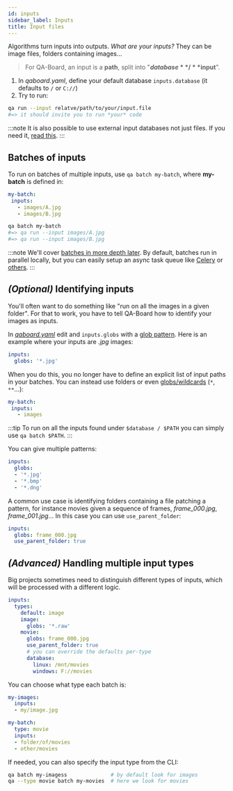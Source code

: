 ```yaml
---
id: inputs
sidebar_label: Inputs
title: Input files
---
```

Algorithms turn inputs into outputs. *What are your inputs?* They can be image files, folders containing images...

> For QA-Board, an input is a **path**, split into "**$database** / **$input**".

1. In *qaboard.yaml*, define your default database `inputs.database` (it defaults to `/` or `C://`)
2. Try to run:

```bash
qa run --input relatve/path/to/your/input.file 
#=> it should invite you to run *your* code
```

:::note
It is also possible to use external input databases not just files. If you need it, [read this](metadata-integration-external-databases).
:::

## Batches of inputs
To run on batches of multiple inputs, use `qa batch my-batch`, where **my-batch** is defined in:

```yaml title="qa/batches.yaml (can be changed in qaboard.yaml via inputs.batches)"
my-batch:
 inputs:
   - images/A.jpg
   - images/B.jpg
```

```bash
qa batch my-batch
#=> qa run --input images/A.jpg
#=> qa run --input images/B.jpg
```

:::note
We'll cover [batches in more depth later](batches-running-on-multiple-inputs). By default, batches run in parallel locally, but you can easily setup an async task queue like [Celery](celery-integration) or [others](https://github.com/Samsung/qaboard/wiki/Adding-new-runners).
:::

## *(Optional)* Identifying inputs
You'll often want to do something like "run on all the images in a given folder". For that to work, you have to tell QA-Board how to identify your images as inputs.

In [*qaboard.yaml*](https://github.com/Samsung/qaboard/blob/master/qaboard/sample_project/qaboard.yaml) edit and `inputs.globs` with a [glob pattern](https://docs.python.org/3/library/glob.html). Here is an example where your inputs are *.jpg* images:

```yaml title="qaboard.yaml"
inputs:
  globs: '*.jpg'
```

When you do this, you no longer have to define an explicit list of input paths in your batches. You can instead use folders or even [globs/wildcards](https://docs.python.org/3/library/glob.html) (`*`, `**`...):

```yaml title="qa/batches.yaml"
my-batch:
 inputs:
   - images
```

:::tip
To run on all the inputs found under `$database / $PATH` you can simply use `qa batch $PATH`.
:::


You can give multiple patterns:

```yaml title="qaboard.yaml"
inputs:
  globs:
  - '*.jpg'
  - '*.bmp'
  - '*.dng'
```

A common use case is identifying folders containing a file patching a pattern, for instance movies given a sequence of frames, *frame_000.jpg*, *frame_001.jpg*... In this case you can use `use_parent_folder`:

```yaml {3} title="qaboard.yaml"
inputs:
  globs: frame_000.jpg
  use_parent_folder: true
```

## *(Advanced)* Handling multiple input types
Big projects sometimes need to distinguish different types of inputs, which will be processed with a different logic.

```yaml title="qaboard.yaml" {3-9}
inputs:
  types:
    default: image
    image:
      globs: '*.raw'
    movie:
      globs: frame_000.jpg
      use_parent_folder: true
      # you can override the defaults per-type
      database:
        linux: /mnt/movies
        windows: F://movies
```

You can choose what type each batch is: 

```yaml {7} title="qa/batches.yaml"
my-images:
  inputs:
  - my/image.jpg

my-batch:
  type: movie
  inputs:
  - folder/of/movies
  - other/movies
```

If needed, you can also specify the input type from the CLI:

```bash
qa batch my-imagess              # by default look for images
qa --type movie batch my-movies  # here we look for movies
```
